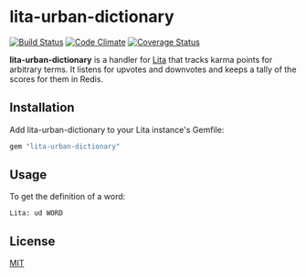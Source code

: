 # lita-urban-dictionary

[![Build Status](https://travis-ci.org/jimmycuadra/lita-urban-dictionary.png)](https://travis-ci.org/jimmycuadra/lita-urban-dictionary)
[![Code Climate](https://codeclimate.com/github/jimmycuadra/lita-urban-dictionary.png)](https://codeclimate.com/github/jimmycuadra/lita-urban-dictionary)
[![Coverage Status](https://coveralls.io/repos/jimmycuadra/lita-urban-dictionary/badge.png)](https://coveralls.io/r/jimmycuadra/lita-urban-dictionary)

**lita-urban-dictionary** is a handler for [Lita](https://github.com/jimmycuadra/lita) that tracks karma points for arbitrary terms. It listens for upvotes and downvotes and keeps a tally of the scores for them in Redis.

## Installation

Add lita-urban-dictionary to your Lita instance's Gemfile:

``` ruby
gem "lita-urban-dictionary"
```

## Usage

To get the definition of a word:

```
Lita: ud WORD
```

## License

[MIT](http://opensource.org/licenses/MIT)
